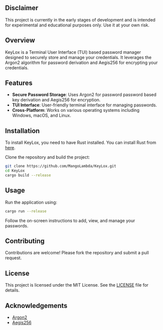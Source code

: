 ## Disclaimer

This project is currently in the early stages of development and is intended for experimental and educational purposes only. Use it at your own risk.

## Overview

KeyLox is a Terminal User Interface (TUI) based password manager designed to securely store and manage your credentials. It leverages the Argon2 algorithm for password derivation and Aegis256 for encrypting your credentials.

## Features

- **Secure Password Storage**: Uses Argon2 for password password based key derivation and Aegis256 for encryption.
- **TUI Interface**: User-friendly terminal interface for managing passwords.
- **Cross-Platform**: Works on various operating systems including Windows, macOS, and Linux.

## Installation

To install KeyLox, you need to have Rust installed. You can install Rust from [here](https://www.rust-lang.org/tools/install).

Clone the repository and build the project:

```sh
git clone https://github.com/MangoLambda/KeyLox.git
cd KeyLox
cargo build --release
```

## Usage

Run the application using:

```sh
cargo run --release
```

Follow the on-screen instructions to add, view, and manage your passwords.

## Contributing

Contributions are welcome! Please fork the repository and submit a pull request.

## License

This project is licensed under the MIT License. See the [LICENSE](LICENSE) file for details.

## Acknowledgements

- [Argon2](https://github.com/P-H-C/phc-winner-argon2)
- [Aegis256](https://github.com/jedisct1/aegis)
